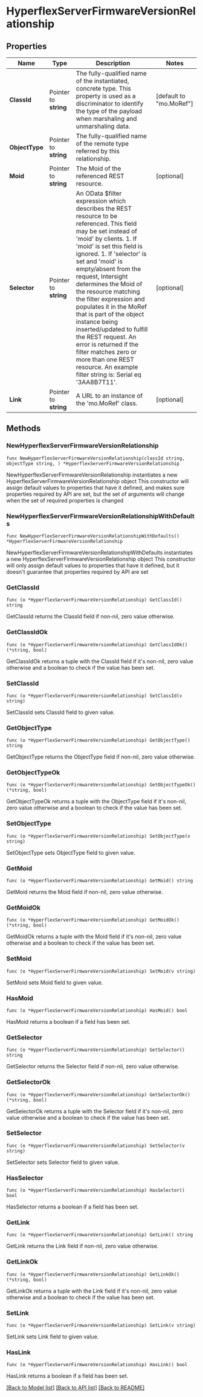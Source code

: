 # HyperflexServerFirmwareVersionRelationship

## Properties

Name | Type | Description | Notes
------------ | ------------- | ------------- | -------------
**ClassId** | Pointer to **string** | The fully-qualified name of the instantiated, concrete type. This property is used as a discriminator to identify the type of the payload when marshaling and unmarshaling data. | [default to "mo.MoRef"]
**ObjectType** | Pointer to **string** | The fully-qualified name of the remote type referred by this relationship. | 
**Moid** | Pointer to **string** | The Moid of the referenced REST resource. | [optional] 
**Selector** | Pointer to **string** | An OData $filter expression which describes the REST resource to be referenced. This field may be set instead of &#39;moid&#39; by clients. 1. If &#39;moid&#39; is set this field is ignored. 1. If &#39;selector&#39; is set and &#39;moid&#39; is empty/absent from the request, Intersight determines the Moid of the resource matching the filter expression and populates it in the MoRef that is part of the object instance being inserted/updated to fulfill the REST request. An error is returned if the filter matches zero or more than one REST resource. An example filter string is: Serial eq &#39;3AA8B7T11&#39;. | [optional] 
**Link** | Pointer to **string** | A URL to an instance of the &#39;mo.MoRef&#39; class. | [optional] 

## Methods

### NewHyperflexServerFirmwareVersionRelationship

`func NewHyperflexServerFirmwareVersionRelationship(classId string, objectType string, ) *HyperflexServerFirmwareVersionRelationship`

NewHyperflexServerFirmwareVersionRelationship instantiates a new HyperflexServerFirmwareVersionRelationship object
This constructor will assign default values to properties that have it defined,
and makes sure properties required by API are set, but the set of arguments
will change when the set of required properties is changed

### NewHyperflexServerFirmwareVersionRelationshipWithDefaults

`func NewHyperflexServerFirmwareVersionRelationshipWithDefaults() *HyperflexServerFirmwareVersionRelationship`

NewHyperflexServerFirmwareVersionRelationshipWithDefaults instantiates a new HyperflexServerFirmwareVersionRelationship object
This constructor will only assign default values to properties that have it defined,
but it doesn't guarantee that properties required by API are set

### GetClassId

`func (o *HyperflexServerFirmwareVersionRelationship) GetClassId() string`

GetClassId returns the ClassId field if non-nil, zero value otherwise.

### GetClassIdOk

`func (o *HyperflexServerFirmwareVersionRelationship) GetClassIdOk() (*string, bool)`

GetClassIdOk returns a tuple with the ClassId field if it's non-nil, zero value otherwise
and a boolean to check if the value has been set.

### SetClassId

`func (o *HyperflexServerFirmwareVersionRelationship) SetClassId(v string)`

SetClassId sets ClassId field to given value.


### GetObjectType

`func (o *HyperflexServerFirmwareVersionRelationship) GetObjectType() string`

GetObjectType returns the ObjectType field if non-nil, zero value otherwise.

### GetObjectTypeOk

`func (o *HyperflexServerFirmwareVersionRelationship) GetObjectTypeOk() (*string, bool)`

GetObjectTypeOk returns a tuple with the ObjectType field if it's non-nil, zero value otherwise
and a boolean to check if the value has been set.

### SetObjectType

`func (o *HyperflexServerFirmwareVersionRelationship) SetObjectType(v string)`

SetObjectType sets ObjectType field to given value.


### GetMoid

`func (o *HyperflexServerFirmwareVersionRelationship) GetMoid() string`

GetMoid returns the Moid field if non-nil, zero value otherwise.

### GetMoidOk

`func (o *HyperflexServerFirmwareVersionRelationship) GetMoidOk() (*string, bool)`

GetMoidOk returns a tuple with the Moid field if it's non-nil, zero value otherwise
and a boolean to check if the value has been set.

### SetMoid

`func (o *HyperflexServerFirmwareVersionRelationship) SetMoid(v string)`

SetMoid sets Moid field to given value.

### HasMoid

`func (o *HyperflexServerFirmwareVersionRelationship) HasMoid() bool`

HasMoid returns a boolean if a field has been set.

### GetSelector

`func (o *HyperflexServerFirmwareVersionRelationship) GetSelector() string`

GetSelector returns the Selector field if non-nil, zero value otherwise.

### GetSelectorOk

`func (o *HyperflexServerFirmwareVersionRelationship) GetSelectorOk() (*string, bool)`

GetSelectorOk returns a tuple with the Selector field if it's non-nil, zero value otherwise
and a boolean to check if the value has been set.

### SetSelector

`func (o *HyperflexServerFirmwareVersionRelationship) SetSelector(v string)`

SetSelector sets Selector field to given value.

### HasSelector

`func (o *HyperflexServerFirmwareVersionRelationship) HasSelector() bool`

HasSelector returns a boolean if a field has been set.

### GetLink

`func (o *HyperflexServerFirmwareVersionRelationship) GetLink() string`

GetLink returns the Link field if non-nil, zero value otherwise.

### GetLinkOk

`func (o *HyperflexServerFirmwareVersionRelationship) GetLinkOk() (*string, bool)`

GetLinkOk returns a tuple with the Link field if it's non-nil, zero value otherwise
and a boolean to check if the value has been set.

### SetLink

`func (o *HyperflexServerFirmwareVersionRelationship) SetLink(v string)`

SetLink sets Link field to given value.

### HasLink

`func (o *HyperflexServerFirmwareVersionRelationship) HasLink() bool`

HasLink returns a boolean if a field has been set.


[[Back to Model list]](../README.md#documentation-for-models) [[Back to API list]](../README.md#documentation-for-api-endpoints) [[Back to README]](../README.md)


